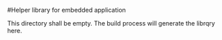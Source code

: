
#Helper library for embedded application

This directory shall be empty.
The build process will generate the librqry here.
